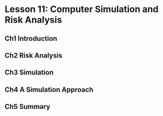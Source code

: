 # Lesson 11: Computer Simulation and Risk Analysis

## Ch1 Introduction

## Ch2 Risk Analysis

## Ch3 Simulation

## Ch4 A Simulation Approach

## Ch5 Summary
